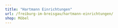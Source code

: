 ```yaml
---
title: "Hartmann Einrichtungen"
url: /freiburg-im-breisgau/hartmann-einrichtungen/
shop: Möbel
---
```

